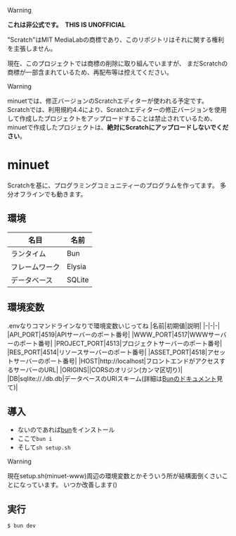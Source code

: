 > [!WARNING]
> **これは非公式です。**　**THIS IS UNOFFICIAL**
> 
> "Scratch"はMIT MediaLabの商標であり、このリポジトリはそれに関する権利を主張しません。
>
> 現在、このプロジェクトでは商標の削除に取り組んでいますが、 まだScratchの商標が一部含まれているため、再配布等は控えてください。

> [!WARNING]
> minuetでは、修正バージョンのScratchエディターが使われる予定です。
> Scratchでは、利用規約4.4により、Scratchエディターの修正バージョンを使用して作成したプロジェクトをアップロードすることは禁止されているため、
> minuetで作成したプロジェクトは、**絶対にScratchにアップロードしないでください**。

# minuet
Scratchを基に、プログラミングコミュニティーのプログラムを作ってます。
多分オフラインでも動きます。

## 環境
|名目|名前|
|-|-|
|ランタイム|Bun|
|フレームワーク|Elysia|
|データベース|SQLite|

## 環境変数
.envなりコマンドラインなりで環境変数いじってね
|名前|初期値|説明|
|-|-|-|
|API_PORT|4519|APIサーバーのポート番号|
|WWW_PORT|4517|WWWサーバーのポート番号|
|PROJECT_PORT|4513|プロジェクトサーバーのポート番号|
|RES_PORT|4514|リソースサーバーのポート番号|
|ASSET_PORT|4518|アセットサーバーのポート番号|
|HOST|http://localhost|フロントエンドがアクセスするサーバーのURL|
|ORIGINS||CORSのオリジン(カンマ区切り)|
|DB|sqlite://./db.db|データベースのURIスキーム(詳細は[Bunのドキュメント](https://bun.com/docs/api/sql)見て)|

## 導入
- ないのであれば[bun](https://bun.sh/)をインストール
- ここで`bun i`
- そして`sh setup.sh`

> [!WARNING]
> 現在setup.sh(minuet-www)周辺の環境変数とかそういう所が結構面倒くさいことになっています。
> いつか改善します()

## 実行
```sh
$ bun dev
```
